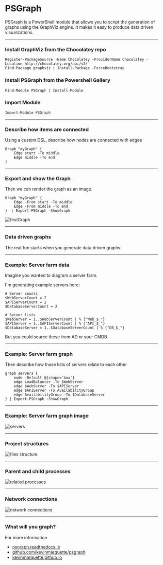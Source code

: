 # PSGraph

PSGraph is a PowerShell module that allows you to script the generation of graphs using the GraphViz engine. It makes it easy to produce data driven visualizations.

---
### Install GraphViz from the Chocolatey repo

    Register-PackageSource -Name Chocolatey -ProviderName Chocolatey -Location http://chocolatey.org/api/v2/
    Find-Package graphviz | Install-Package -ForceBootstrap

### Install PSGraph from the Powershell Gallery

    Find-Module PSGraph | Install-Module

### Import Module

    Import-Module PSGraph

---

### Describe how items are connected

Using a custom DSL, describe how nodes are connected with edges

    Graph "myGraph" {
        Edge start -To middle
        Edge middle -To end
    }

---

### Export and show the Graph

Then we can render the graph as an image.

    Graph "myGraph" {
        Edge -From start -To middle
        Edge -From middle -To end
    }  | Export-PSGraph -ShowGraph


![firstGraph](http://psgraph.readthedocs.io/en/latest/images/firstGraph.png)

---

### Data driven graphs

The real fun starts when you generate data driven graphs.

---

### Example: Server farm data

Imagine you wanted to diagram a server farm.

I'm generating example servers here:

    # Server counts
    $WebServerCount = 2
    $APIServerCount = 2
    $DatabaseServerCount = 2

    # Server lists
    $WebServer = 1..$WebServerCount | % {"Web_$_"}
    $APIServer = 1..$APIServerCount | % {"API_$_"}
    $DatabaseServer = 1..$DatabaseServerCount | % {"DB_$_"}

But you could source these from AD or your CMDB

---

### Example: Server farm graph

Then describe how those lists of servers relate to each other

    graph servers {
        node -Default @{shape='box'}
        edge LoadBalancer -To $WebServer
        edge $WebServer -To $APIServer
        edge $APIServer -To AvailabilityGroup
        edge AvailabilityGroup -To $DatabaseServer
    } | Export-PSGraph -ShowGraph 

---

### Example: Server farm graph image

![servers](https://kevinmarquette.github.io/img/servers.png)

---

### Project structures

![files structure](http://psgraph.readthedocs.io/en/latest/images/filesSmall.png)

---

### Parent and child processes

![related processes](http://psgraph.readthedocs.io/en/latest/images/processSmall.png)

---

### Network connections

![network connections](http://psgraph.readthedocs.io/en/latest/images/networkConnection.png)

---

### What will you graph?

For more information

* [psgraph.readthedocs.io](http://psgraph.readthedocs.io)
* [github.com/kevinmarquette/psgraph](https://github.com/kevinmarquette/psgraph)
* [kevinmarquette.github.io](https://kevinmarquette.github.io)